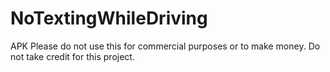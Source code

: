 # NoTextingWhileDriving
APK
Please do not use this for commercial purposes or to make money. Do not take credit for this project.
